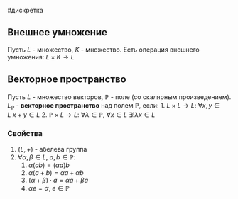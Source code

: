 #дискретка 
## Внешнее умножение
Пусть $L$ - множество, $K$ - множество.
Есть операция внешнего умножения: $L \times K \to L$
## Векторное пространство
Пусть $L$ - множество векторов, $\mathbb{P}$ - поле (со скалярным произведением).
$L_{\mathbb{P}}$ - **векторное пространство** над полем $\mathbb{P}$, если:
	1. $L \times L \to L: \ \forall x, y \in L \ x + y \in L$
	2. $\mathbb{P} \times L \to L: \ \forall \lambda \in \mathbb{P}, \ \forall x \in L \ \exists! \lambda x \in L$
### Свойства
1. $(L, +)$ - абелева группа
2. $\forall \alpha, \beta \in L, \ a, b \in \mathbb{P}$:
	1. $\alpha (ab) = (\alpha a)b$
	2. $\alpha (a + b) = \alpha a + \alpha b$
	3. $(\alpha + \beta) \cdot a = \alpha a + \beta a$
	4. $\alpha e = \alpha, \ e \in \mathbb{P}$